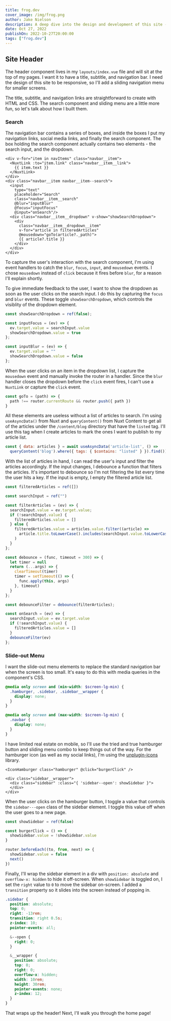 ```yaml
---
title: frog.dev
cover_image: /img/frog.png
author: Jake Nielson
description: A deep dive into the design and development of this site - frog.dev!
date: Oct 27, 2022
publishOn: 2022-10-27T20:00:00
tags: ["frog.dev"]
---
```

## Site Header

The header component lives in my `layouts/index.vue` file and will sit at the top of my pages. I want it to have a title, subtitle, and navigation bar. I need the design of this site to be responsive, so I'll add a sliding navigation menu for smaller screens.

The title, subtitle, and navigation links are straightforward to create with HTML and CSS. The search component and sliding menu are a little more fun, so let's talk about how I built them.

### Search

The navigation bar contains a series of boxes, and inside the boxes I put my navigation links, social media links, and finally the search component. The box holding the search component actually contains two elements - the search input, and the dropdown.

```vue-html
<div v-for="item in navItems" class="navbar__item">
  <NuxtLink :to="item.link" class="navbar__item__link">
    {{ item.text }}
  </NuxtLink>
</div>
<div class="navbar__item navbar__item--search">
  <input
    type="text"
    placeholder="Search"
    class="navbar__item__search"
    @blur="inputBlur"
    @focus="inputFocus"
    @input="onSearch"/>
  <div class="navbar__item__dropdown" v-show="showSearchDropdown">
    <div
      class="navbar__item__dropdown__item"
      v-for="article in filteredArticles"
      @mousedown="goTo(article?._path)">
      {{ article?.title }}
    </div>
  </div>
</div>
```

To capture the user's interaction with the search component, I'm using event handlers to catch the `blur`, `focus`, `input`, and `mousedown` events. I chose `mousedown` instead of `click` because it fires before `blur`, for a reason I'll explain shortly.

To give immediate feedback to the user, I want to show the dropdown as soon as the user clicks on the search input. I do this by capturing the `focus` and `blur` events. These toggle `showSearchDropdown`, which controls the visiblity of the dropdown element.

```js
const showSearchDropdown = ref(false);

const inputFocus = (ev) => {
  ev.target.value = searchInput.value
  showSearchDropdown.value = true
};

const inputBlur = (ev) => {
  ev.target.value = ""
  showSearchDropdown.value = false
};
```

When the user clicks on an item in the dropdown list, I capture the `mousedown` event and manually invoke the router in a handler. Since the `blur` handler closes the dropdown before the `click` event fires, I can't use a `NuxtLink` or capture the `click` event.

```js
const goTo = (path) => {
  path !== router.currentRoute && router.push({ path })
}
```

All these elements are useless without a list of articles to search. I'm using `useAsyncData()` from Nuxt and `queryContent()` from Nuxt Content to get all of the articles under the `/content/blog` directory that have the `listed` tag. I'll use this tag when I create articles to mark the ones I want to publish to my article list. 

```js
const { data: articles } = await useAsyncData('article-list', () =>
  queryContent('blog').where({ tags: { $contains: "listed" } }).find())
```

With the list of articles in hand, I can read the user's input and filter the articles accordingly. If the input changes, I debounce a function that filters the articles. It's important to debounce so I'm not filtering the list every time the user hits a key. If the input is empty, I empty the filtered article list.

```js
const filteredArticles = ref([])

const searchInput = ref("")

const filterArticles = (ev) => {
  searchInput.value = ev.target.value;
  if (!searchInput.value) {
    filteredArticles.value = []
  } else {
    filteredArticles.value = articles.value.filter((article) =>
      article.title.toLowerCase().includes(searchInput.value.toLowerCase())
    )
  }
};

const debounce = (func, timeout = 300) => {
  let timer = null
  return (...args) => {
    clearTimeout(timer)
    timer = setTimeout(() => {
      func.apply(this, args)
    }, timeout)
  }
};

const debounceFilter = debounce(filterArticles);

const onSearch = (ev) => {
  searchInput.value = ev.target.value
  if (!searchInput.value) {
    filteredArticles.value = []
  }
  debounceFilter(ev)
};
```

### Slide-out Menu

I want the slide-out menu elements to replace the standard navigation bar when the screen is too small. It's easy to do this with media queries in the component's CSS.

```scss
@media only screen and (min-width: $screen-lg-min) {
  .hamburger, .sidebar, .sidebar__wrapper {
    display: none;
  }
}

@media only screen and (max-width: $screen-lg-min) {
  .navbar {
    display: none;
  }
}
```

I have limited real estate on mobile, so I'll use the tried and true hamburger button and sliding menu combo to keep things out of the way. For the hamburger icon (as well as my social links), I'm using the [unplugin-icons](https://github.com/antfu/unplugin-icons) library.

```vue-html
<IconHamburger class="hamburger" @click="burgerClick" />

<div class="sidebar__wrapper">
  <div class="sidebar" :class="{ 'sidebar--open': showSidebar }">
  </div>
</div>
```

When the user clicks on the hamburger button, I toggle a value that controls the `sidebar---open` class of the sidebar element. I toggle this value off when the user goes to a new page.

```js
const showSidebar = ref(false)

const burgerClick = () => {
  showSidebar.value = !showSidebar.value
}

router.beforeEach((to, from, next) => {
  showSidebar.value = false
  next()
})
```

Finally, I'll wrap the sidebar element in a div with `position: absolute` and `overflow-x: hidden` to hide it off-screen. When `showSidebar` is toggled on, I set the `right` value to `0` to move the sidebar on-screen. I added a `transition` property so it slides into the screen instead of popping in.

```scss
.sidebar {
  position: absolute;
  top: 0;
  right: -13rem;
  transition: right 0.5s;
  z-index: 10;
  pointer-events: all;

  &--open {
    right: 0;
  }

  &__wrapper {
    position: absolute;
    top: 0;
    right: 0;
    overflow-x: hidden;
    width: 10rem;
    height: 30rem;
    pointer-events: none;
    z-index: 12;
  }
}
```

That wraps up the header! Next, I'll walk you through the home page!